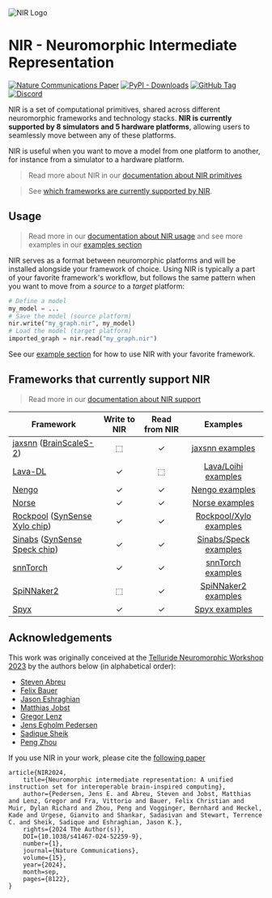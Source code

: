 <picture>
<source media="(prefers-color-scheme: dark)" srcset="https://github.com/neuromorphs/NIR/raw/main/docs/logo_dark.png">
<img alt="NIR Logo" src="https://github.com/neuromorphs/NIR/raw/main/docs/logo_light.png">
</picture>

# NIR - Neuromorphic Intermediate Representation

[![Nature Communications Paper](https://zenodo.org/badge/DOI/10.1038/s41467-024-52259-9.svg)](https://doi.org/10.1038/s41467-024-52259-9)
[![PyPI - Downloads](https://img.shields.io/pypi/dm/nir?logo=pypi)](https://pypi.org/project/nir/)
[![GitHub Tag](https://img.shields.io/github/v/tag/neuromorphs/nir?logo=github)](https://github.com/neuromorphs/NIR/releases)
[![Discord](https://img.shields.io/discord/1209533869733453844?logo=discord)](https://discord.gg/JRMRGP9h3c)

NIR is a set of computational primitives, shared across different neuromorphic frameworks and technology stacks.
**NIR is currently supported by 8 simulators and 5 hardware platforms**, allowing users to seamlessly move between any of these platforms.

NIR is useful when you want to move a model from one platform to another, for instance from a simulator to a hardware platform.

> Read more about NIR in our [documentation about NIR primitives](https://neuroir.org/docs/primitives.html)

> See [which frameworks are currently supported by NIR](https://neuroir.org/docs/support.html).

## Usage
> Read more in our [documentation about NIR usage](https://neuroir.org/docs) and see more examples in our [examples section](https://neuroir.org/docs/examples)

NIR serves as a format between neuromorphic platforms and will be installed alongside your framework of choice.
Using NIR is typically a part of your favorite framework's workflow, but follows the same pattern when you want to move from a *source* to a *target* platform:

```python
# Define a model
my_model = ...
# Save the model (source platform)
nir.write("my_graph.nir", my_model) 
# Load the model (target platform)
imported_graph = nir.read("my_graph.nir")
```

See our [example section](https://neuroir.org/docs/examples) for how to use NIR with your favorite framework.

## Frameworks that currently support NIR
> Read more in our [documentation about NIR support](https://neuroir.org/docs/support.html)

| **Framework** | **Write to NIR** | **Read from NIR** | **Examples** |
| --------------- | :--: | :--: | :------: |
| [jaxsnn](https://github.com/electronic-visions/jaxsnn) ([BrainScaleS-2](https://wiki.ebrains.eu/bin/view/Collabs/neuromorphic/BrainScaleS/)) | ⬚ | ✓ | [jaxsnn examples](https://neuroir.org/docs/examples/jaxsnn/nir-conversion.html) |
| [Lava-DL](https://github.com/lava-nc/lava-dl) | ✓ | ⬚ | [Lava/Loihi examples](https://neuroir.org/docs/examples/lava/nir-conversion.html) |
| [Nengo](https://nengo.ai) | ✓ | ✓ | [Nengo examples](https://neuroir.org/docs/examples/nengo/nir-conversion.html) |
| [Norse](https://github.com/norse/norse) | ✓ | ✓ | [Norse examples](https://neuroir.org/docs/examples/norse/nir-conversion.html) |
| [Rockpool](https://rockpool.ai) ([SynSense Xylo chip](https://www.synsense.ai/products/xylo/)) | ✓ | ✓ | [Rockpool/Xylo examples](https://neuroir.org/docs/examples/rockpool/nir-conversion.html)
| [Sinabs](https://sinabs.readthedocs.io) ([SynSense Speck chip](https://www.synsense.ai/products/speck-2/)) | ✓ | ✓ | [Sinabs/Speck examples](https://neuroir.org/docs/examples/sinabs/nir-conversion.html) |
| [snnTorch](https://github.com/jeshraghian/snntorch/) | ✓ | ✓ | [snnTorch examples](https://neuroir.org/docs/examples/snntorch/nir-conversion.html) |
| [SpiNNaker2](https://spinncloud.com/portfolio/spinnaker2/) | ⬚ | ✓ | [SpiNNaker2 examples](https://neuroir.org/docs/examples/spinnaker2/import.html) |
| [Spyx](https://github.com/kmheckel/spyx) | ✓ | ✓ | [Spyx examples](https://neuroir.org/docs/examples/spyx/conversion.html)


## Acknowledgements
This work was originally conceived at the [Telluride Neuromorphic Workshop 2023](https://tellurideneuromorphic.org) by the authors below (in alphabetical order):
* [Steven Abreu](https://github.com/stevenabreu7)
* [Felix Bauer](https://github.com/bauerfe)
* [Jason Eshraghian](https://github.com/jeshraghian)
* [Matthias Jobst](https://github.com/matjobst)
* [Gregor Lenz](https://github.com/biphasic)
* [Jens Egholm Pedersen](https://github.com/jegp)
* [Sadique Sheik](https://github.com/sheiksadique)
* [Peng Zhou](https://github.com/pengzhouzp)

If you use NIR in your work, please cite the [following paper](https://www.nature.com/articles/s41467-024-52259-9)

```
article{NIR2024, 
    title={Neuromorphic intermediate representation: A unified instruction set for interoperable brain-inspired computing}, 
    author={Pedersen, Jens E. and Abreu, Steven and Jobst, Matthias and Lenz, Gregor and Fra, Vittorio and Bauer, Felix Christian and Muir, Dylan Richard and Zhou, Peng and Vogginger, Bernhard and Heckel, Kade and Urgese, Gianvito and Shankar, Sadasivan and Stewart, Terrence C. and Sheik, Sadique and Eshraghian, Jason K.}, 
    rights={2024 The Author(s)},
    DOI={10.1038/s41467-024-52259-9}, 
    number={1},
    journal={Nature Communications}, 
    volume={15},
    year={2024}, 
    month=sep, 
    pages={8122},
}
```
